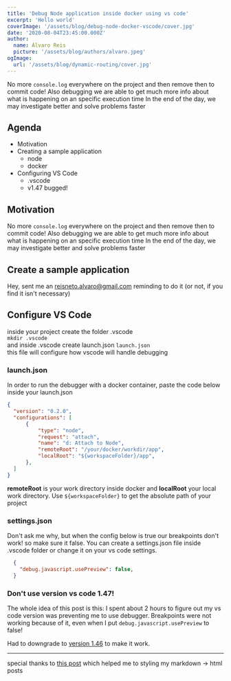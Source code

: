 ```yaml
---
title: 'Debug Node application inside docker using vs code'
excerpt: 'Hello world'
coverImage: '/assets/blog/debug-node-docker-vscode/cover.jpg'
date: '2020-08-04T23:45:00.000Z'
author:
  name: Álvaro Reis
  picture: '/assets/blog/authors/alvaro.jpeg'
ogImage:
  url: '/assets/blog/dynamic-routing/cover.jpg'
---
```


No more `console.log` everywhere on the project and then remove then to commit code!
Also debugging we are able to get much more info about what is happening on an specific execution time
In the end of the day, we may investigate better and solve problems faster

## Agenda
- Motivation
- Creating a sample application
  - node
  - docker
- Configuring VS Code
  - .vscode
  - v1.47 bugged!

## Motivation
No more `console.log` everywhere on the project and then remove then to commit code!
Also debugging we are able to get much more info about what is happening on an specific execution time
In the end of the day, we may investigate better and solve problems faster

## Create a sample application
Hey, sent me an <reisneto.alvaro@gmail.com> reminding to do it (or not, if you find it isn't necessary)

## Configure VS Code
inside your project create the folder .vscode  
`mkdir .vscode`  
and inside .vscode create launch.json
`launch.json`  
this file will configure how vscode will handle debugging  
### launch.json
In order to run the debugger with a docker container, paste the code below inside your launch.json

```json
{    
  "version": "0.2.0",
  "configurations": [
      {
          "type": "node",
          "request": "attach",
          "name": "d: Attach to Node",
          "remoteRoot": "/your/docker/workdir/app",
          "localRoot": "${workspaceFolder}/app",            
      },        
  ]
}
```

**remoteRoot** is your work directory inside docker and **localRoot** your local work directory. Use `${workspaceFolder}` to get the absolute path of your project

### settings.json
Don't ask me why, but when the config below is true our breakpoints don't work! so make sure it false. You can create a settings.json file inside .vscode folder or change it on your vs code settings.
```json
  {
    "debug.javascript.usePreview": false,
  }
```  

### Don't use version vs code 1.47!
The whole idea of this post is this: I spent about 2 hours to figure out my vs code version was preventing me to use debugger. Breakpoints were not working because of it, even when I put `debug.javascript.usePreview` to false!  

Had to downgrade to [version 1.46](https://code.visualstudio.com/updates/v1_46) to make it work.

***  

special thanks to [this post](https://tjaddison.com/blog/2019/08/styling-markdown-tailwind-gatsby/) which helped me to styling my markdown -> html posts
